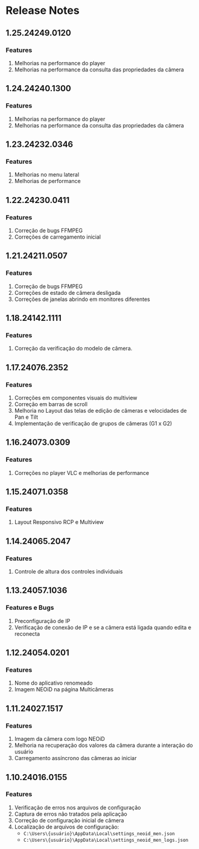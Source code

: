 # Release Notes

## 1.25.24249.0120

### Features
1. Melhorias na performance do player
2. Melhorias na performance da consulta das propriedades da câmera


## 1.24.24240.1300

### Features
1. Melhorias na performance do player
2. Melhorias na performance da consulta das propriedades da câmera


## 1.23.24232.0346

### Features
1. Melhorias no menu lateral
2. Melhorias de performance


## 1.22.24230.0411

### Features
1. Correção de bugs FFMPEG
2. Correções de carregamento inicial


## 1.21.24211.0507

### Features
1. Correção de bugs FFMPEG
2. Correções de estado de câmera desligada
3. Correções de janelas abrindo em monitores diferentes


## 1.18.24142.1111

### Features
1. Correção da verificação do modelo de câmera.


## 1.17.24076.2352

### Features
1. Correções em componentes visuais do multiview
2. Correção em barras de scroll
3. Melhoria no Layout das telas de edição de câmeras e velocidades de Pan e Tilt
4. Implementação de verificação de grupos de câmeras (G1 x G2)


## 1.16.24073.0309

### Features
1. Correções no player VLC e melhorias de performance


## 1.15.24071.0358

### Features
1. Layout Responsivo RCP e Multiview


## 1.14.24065.2047

### Features
1. Controle de altura dos controles individuais


## 1.13.24057.1036

### Features e Bugs
1. Preconfiguração de IP
2. Verificação de conexão de IP e se a câmera está ligada quando edita e reconecta


## 1.12.24054.0201

### Features
1. Nome do aplicativo renomeado
2. Imagem NEOiD na página Multicâmeras


## 1.11.24027.1517

### Features
1. Imagem da câmera com logo NEOiD
2. Melhoria na recuperação dos valores da câmera durante a interação do usuário
3. Carregamento assíncrono das câmeras ao iniciar


## 1.10.24016.0155

### Features
1. Verificação de erros nos arquivos de configuração
2. Captura de erros não tratados pela aplicação
3. Correção de configuração inicial de câmera
4. Localização de arquivos de configuração: 
   - `C:\Users\{usuário}\AppData\Local\settings_neoid_men.json`
   - `C:\Users\{usuário}\AppData\Local\settings_neoid_men_logs.json`
